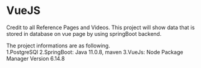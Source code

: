 # VueJS
Credit to all Reference Pages and Videos.
This project will show data that is stored in database on vue page by using springBoot backend.

The project informations are as following.
<br>1.PostgreSQl
2.SpringBoot: Java 11.0.8, maven
3.VueJs: Node Package Manager Version 6.14.8









